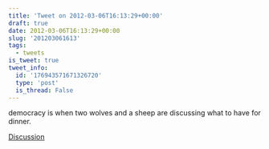 ```yaml
---
title: 'Tweet on 2012-03-06T16:13:29+00:00'
draft: true
date: 2012-03-06T16:13:29+00:00
slug: '201203061613'
tags:
  - tweets
is_tweet: true
tweet_info:
  id: '176943571671326720'
  type: 'post'
  is_thread: False
---
```




democracy is when two wolves and a sheep are discussing what to have for dinner.

[Discussion](https://x.com/sytelus/status/176943571671326720)
